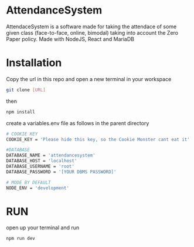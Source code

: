 # AttendanceSystem
AttendaceSystem is a software made for taking the attendace of some given class (face-to-face, online, bimodal) taking into account the Zero Paper policy. Made with NodeJS, React and MariaDB

# Installation 
Copy the url in this repo and open a new terminal in your workspace
```bash
git clone [URL]
```
then 

```bash
npm install
```

create a variables.env file as follows in the parent directory 
```bash
# COOKIE KEY
COOKIE_KEY = 'Please hide this key, so the Cookie Monster cant eat it'

#DATABASE
DATABASE_NAME = 'attendancesystem'
DATABASE_HOST = 'localhost'
DATABASE_USERNAME = 'root'
DATABASE_PASSWORD = '[YOUR DBMS PASSWORD]'

# MODE BY DEFAULT
NODE_ENV = 'development'

```

# RUN
open up your terminal and run
 ```bash
 npm run dev
 ```
